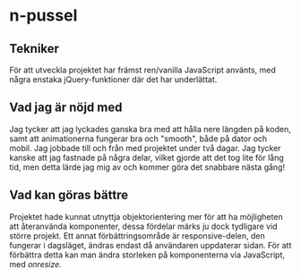# n-pussel
## Tekniker
För att utveckla projektet har främst ren/vanilla JavaScript använts, med några enstaka jQuery-funktioner där
det har underlättat. 

## Vad jag är nöjd med
Jag tycker att jag lyckades ganska bra med att hålla nere längden på koden, samt att animationerna fungerar
bra och "smooth", både på dator och mobil. Jag jobbade till och från med projektet under två dagar. Jag tycker kanske att jag fastnade på några delar, vilket gjorde att det tog lite för lång tid, men detta lärde jag mig av och kommer göra det snabbare nästa gång! 

## Vad kan göras bättre
Projektet hade kunnat utnyttja objektorientering mer för att ha möjligheten att återanvända komponenter,
dessa fördelar märks ju dock tydligare vid större projekt. Ett annat förbättringsområde är responsive-delen,
den fungerar i dagsläget, ändras endast då användaren uppdaterar sidan. För att förbättra detta kan man ändra storleken
på komponenterna via JavaScript, med _onresize._
